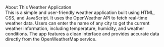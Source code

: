 <p>About This Weather Application<br>
This is a simple and user-friendly weather application built using HTML, CSS, and JavaScript. It uses the OpenWeather API to fetch real-time weather data. Users can enter the name of any city to get the current weather information, including temperature, humidity, and weather conditions. The app features a clean interface and provides accurate data directly from the OpenWeatherMap service.</p>

